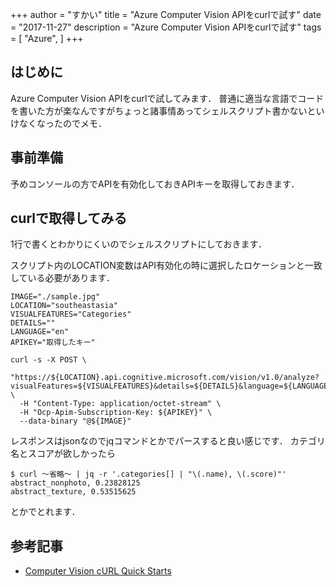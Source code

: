 +++
author = "すかい"
title = "Azure Computer Vision APIをcurlで試す"
date = "2017-11-27"
description = "Azure Computer Vision APIをcurlで試す"
tags = [
    "Azure",
]
+++

## はじめに

Azure Computer Vision APIをcurlで試してみます．
普通に適当な言語でコードを書いた方が楽なんですがちょっと諸事情あってシェルスクリプト書かないといけなくなったのでメモ．

## 事前準備

予めコンソールの方でAPIを有効化しておきAPIキーを取得しておきます．

## curlで取得してみる

1行で書くとわかりにくいのでシェルスクリプトにしておきます．

スクリプト内のLOCATION変数はAPI有効化の時に選択したロケーションと一致している必要があります．

```
IMAGE="./sample.jpg"
LOCATION="southeastasia"
VISUALFEATURES="Categories"
DETAILS=""
LANGUAGE="en"
APIKEY="取得したキー"

curl -s -X POST \
  "https://${LOCATION}.api.cognitive.microsoft.com/vision/v1.0/analyze?visualFeatures=${VISUALFEATURES}&details=${DETAILS}&language=${LANGUAGE}" \
  -H "Content-Type: application/octet-stream" \
  -H "Ocp-Apim-Subscription-Key: ${APIKEY}" \
  --data-binary "@${IMAGE}"
```

レスポンスはjsonなのでjqコマンドとかでパースすると良い感じです．
カテゴリ名とスコアが欲しかったら

```
$ curl ～省略～ | jq -r '.categories[] | "\(.name), \(.score)"'
abstract_nonphoto, 0.23828125
abstract_texture, 0.53515625
```

とかでとれます．

## 参考記事

- [Computer Vision cURL Quick Starts](https://docs.microsoft.com/en-us/azure/cognitive-services/computer-vision/quickstarts/curl)

